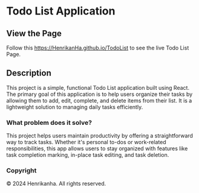 # Todo List Application

## View the Page

Follow this https://HenrikanHa.github.io/TodoList to see the live Todo List Page.

## Description

This project is a simple, functional Todo List application built using React. The primary goal of this application is to help users organize their tasks by allowing them to add, edit, complete, and delete items from their list. It is a lightweight solution to managing daily tasks efficiently.

### What problem does it solve?

This project helps users maintain productivity by offering a straightforward way to track tasks. Whether it's personal to-dos or work-related responsibilities, this app allows users to stay organized with features like task completion marking, in-place task editing, and task deletion.

### Copyright
© 2024 Henrikanha. All rights reserved.